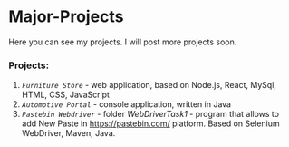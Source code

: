 # Major-Projects

Here you can see my projects. I will post more projects soon.

### Projects:

1. *`Furniture Store`* - web application, based on Node.js, React, MySql, HTML, CSS, JavaScript
2. *`Automotive Portal`* - console application, written in Java
3. *`Pastebin Webdriver`* - folder *WebDriverTask1* - program that allows to add New Paste in https://pastebin.com/ platform. Based on Selenium WebDriver, Maven, Java.